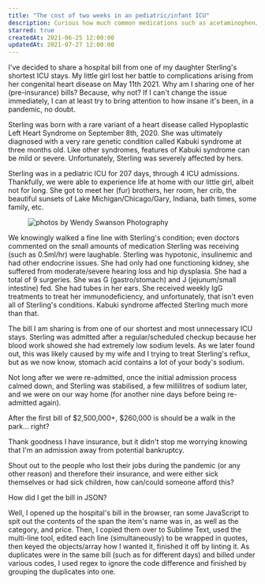 ```yaml
---
title: "The cost of two weeks in an pediatric/infant ICU"
description: Curious how much common medications such as acetaminophen/paracetamol cost in an ICU? What about the actual daily room cost in an ICU? Or, specific treatments/labs? What about diaper cream? I'm sharing the itemised bill of one of my daughter's 5 ICU addmissions to highlight the (pre-insurance) cost of being in a pediatric/infant Intensive Care Unit.
starred: true
createdAt: 2021-06-25 12:00:00
updatedAt: 2021-07-27 12:00:00
---
```


<div class="container">
  <p class="lead">I've decided to share a hospital bill from one of my daughter Sterling's shortest ICU stays. My little girl lost her battle to complications arising from her congenital heart disease on May 11th 2021. Why am I sharing one of her (pre-insurance) bills? Because, why not? If I can't change the issue immediately, I can at least try to bring attention to how insane it's been, in a pandemic, no doubt.</p>

  <p>Sterling was born with a rare variant of a heart disease called Hypoplastic Left Heart Syndrome on September 8th, 2020. She was ultimately diagnosed with a very rare genetic condition called Kabuki syndrome at three months old. Like other syndromes, features of Kabuki syndrome can be mild or severe. Unfortunately, Sterling was severely affected by hers.</p>

  <p class="mb-0">Sterling was in a pediatric ICU for 207 days, through 4 ICU admissions. Thankfully, we were able to experience life at home with our little girl, albeit not for long. She got to meet her (fur) brothers, her room, her crib, the beautiful sunsets of Lake Michigan/Chicago/Gary, Indiana, bath times, some family, etc.</p>

  <figure class="figure mt-4 mb-4">
    <img src="https://sterlingstrong.foundation/i/banksys-balloon-girl.gif" class="mw-100" title="photos by Wendy Swanson Photography">
  </figure>

  <p>We knowingly walked a fine line with Sterling's condition; even doctors commented on the small amounts of medication Sterling was receiving (such as 0.5ml/hr) were laughable. Sterling was hypotonic, insulinemic and had other endocrine issues. She had only had one functioning kidney, she suffered from moderate/severe hearing loss and hip dysplasia. She had a total of 9 surgeries. She was G (gastro/stomach) and J (jejunum/small intestine) fed. She had tubes in her ears. She received weekly IgG treatments to treat her immunodeficiency, and unfortunately, that isn't even all of Sterling's conditions. Kabuki syndrome affected Sterling much more than that.</p>

  <p>The bill I am sharing is from one of our shortest and most unnecessary ICU stays. Sterling was admitted after a regular/scheduled checkup because her blood work showed she had extremely low sodium levels. As we later found out, this was likely caused by my wife and I trying to treat Sterling's reflux, but as we now know, stomach acid contains a lot of your body's sodium.</p>

  <p>Not long after we were re-admitted, once the initial admission process calmed down, and Sterling was stabilised, a few millilitres of sodium later, and we were on our way home (for another nine days before being re-admitted again).</p>

  <p>After the first bill of $2,500,000+, $260,000 is should be a walk in the park... right?</p>

  <p>Thank goodness I have insurance, but it didn't stop me worrying knowing that I'm an admission away from potential bankruptcy.</p>

  <p class="mb-5">Shout out to the people who lost their jobs during the pandemic (or any other reason) and therefore their insurance, and were either sick themselves or had sick children, how can/could someone afford this?</p>
  <cost-of-two-weeks-in-the-icu></cost-of-two-weeks-in-the-icu>
  <p class="lead mt-5 font-weight-bold small">How did I get the bill in JSON?</p>
  <p class="small">Well, I opened up the hospital's bill in the browser, ran some JavaScript to spit out the contents of the span the item's name was in, as well as the category, and price. Then, I copied them over to Sublime Text, used the multi-line tool, edited each line (simultaneously) to be wrapped in quotes, then keyed the objects/array how I wanted it, finished it off by linting it. As duplicates were in the same bill (such as for different days) and billed under various codes, I used regex to ignore the code difference and finished by grouping the duplicates into one.</p>
</div>

